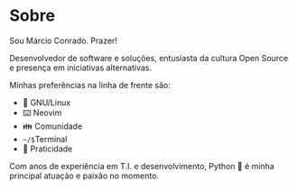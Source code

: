 # Sobre

Sou Márcio Conrado. Prazer!

Desenvolvedor de software e soluções, entusiasta da cultura Open Source e presença em iniciativas alternativas.

Minhas preferências na linha de frente são:
- :penguin: GNU/Linux 
- :keyboard: Neovim 
- :family: Comunidade 
- ``` ~/$ ```Terminal
- :rocket: Praticidade

Com anos de experiência em T.I. e desenvolvimento, Python :snake: é minha principal atuação e paixão no momento.

